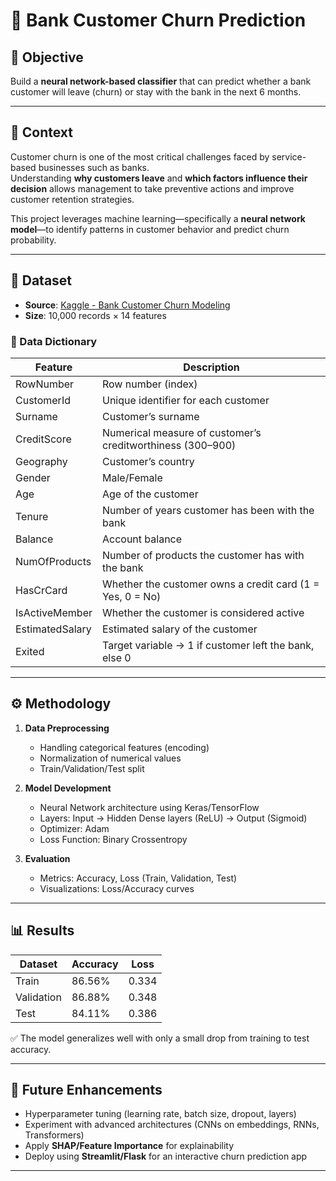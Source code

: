 # 🏦 Bank Customer Churn Prediction

## 📌 Objective
Build a **neural network-based classifier** that can predict whether a bank customer will leave (churn) or stay with the bank in the next 6 months.

---

## 📝 Context
Customer churn is one of the most critical challenges faced by service-based businesses such as banks.  
Understanding **why customers leave** and **which factors influence their decision** allows management to take preventive actions and improve customer retention strategies.  

This project leverages machine learning—specifically a **neural network model**—to identify patterns in customer behavior and predict churn probability.

---

## 📂 Dataset
- **Source**: [Kaggle - Bank Customer Churn Modeling](https://www.kaggle.com/barelydedicated/bank-customer-churn-modeling)  
- **Size**: 10,000 records × 14 features  

### 🔑 Data Dictionary
| Feature          | Description |
|------------------|-------------|
| RowNumber        | Row number (index) |
| CustomerId       | Unique identifier for each customer |
| Surname          | Customer’s surname |
| CreditScore      | Numerical measure of customer’s creditworthiness (300–900) |
| Geography        | Customer’s country |
| Gender           | Male/Female |
| Age              | Age of the customer |
| Tenure           | Number of years customer has been with the bank |
| Balance          | Account balance |
| NumOfProducts    | Number of products the customer has with the bank |
| HasCrCard        | Whether the customer owns a credit card (1 = Yes, 0 = No) |
| IsActiveMember   | Whether the customer is considered active |
| EstimatedSalary  | Estimated salary of the customer |
| Exited           | Target variable → 1 if customer left the bank, else 0 |

---

## ⚙️ Methodology
1. **Data Preprocessing**
   - Handling categorical features (encoding)
   - Normalization of numerical values
   - Train/Validation/Test split  

2. **Model Development**
   - Neural Network architecture using Keras/TensorFlow  
   - Layers: Input → Hidden Dense layers (ReLU) → Output (Sigmoid)  
   - Optimizer: Adam  
   - Loss Function: Binary Crossentropy  

3. **Evaluation**
   - Metrics: Accuracy, Loss (Train, Validation, Test)  
   - Visualizations: Loss/Accuracy curves  

---

## 📊 Results
| Dataset    | Accuracy | Loss   |
|------------|----------|--------|
| Train      | 86.56%   | 0.334  |
| Validation | 86.88%   | 0.348  |
| Test       | 84.11%   | 0.386  |

✅ The model generalizes well with only a small drop from training to test accuracy.  

---

## 🚀 Future Enhancements
- Hyperparameter tuning (learning rate, batch size, dropout, layers)  
- Experiment with advanced architectures (CNNs on embeddings, RNNs, Transformers)  
- Apply **SHAP/Feature Importance** for explainability  
- Deploy using **Streamlit/Flask** for an interactive churn prediction app  

---
